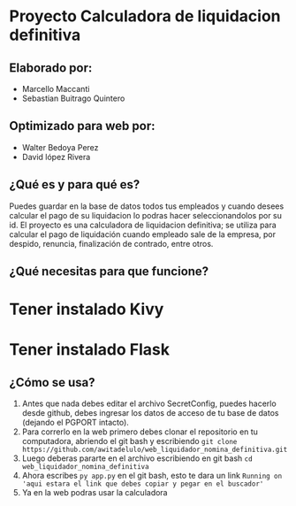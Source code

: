# Proyecto Calculadora de liquidacion definitiva

## Elaborado por: 

- Marcello Maccanti
- Sebastian Buitrago Quintero

## Optimizado para web por: 
 
- Walter Bedoya Perez
- David lópez Rivera

## ¿Qué es y para qué es?

Puedes guardar en la base de datos todos tus empleados y cuando desees calcular el pago de su liquidacion lo podras hacer seleccionandolos por su id. 
El proyecto es una calculadora de liquidacion definitiva; se utiliza para calcular el pago de liquidación cuando empleado
sale de la empresa, por despido, renuncia, finalización de contrado, entre otros.

## ¿Qué necesitas para que funcione?

# Tener instalado Kivy
# Tener instalado Flask

## ¿Cómo se usa?

1. Antes que nada debes editar el archivo SecretConfig, puedes hacerlo desde github, debes ingresar los datos de acceso de tu base de datos (dejando el PGPORT intacto).
2. Para correrlo en la web primero debes clonar el repositorio en tu computadora, abriendo el git bash y escribiendo  `git clone https://github.com/awitadelulo/web_liquidador_nomina_definitiva.git`
2. Luego deberas pararte en el archivo escribiendo en git bash `cd web_liquidador_nomina_definitiva`
3. Ahora escribes `py app.py` en el git bash, esto te dara un link `Running on 'aqui estara el link que debes copiar y pegar en el buscador' `
4. Ya en la web podras usar la calculadora



